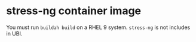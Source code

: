 # stress-ng container image

You must run `buildah build` on a RHEL 9 system. `stress-ng` is not
includes in UBI.
